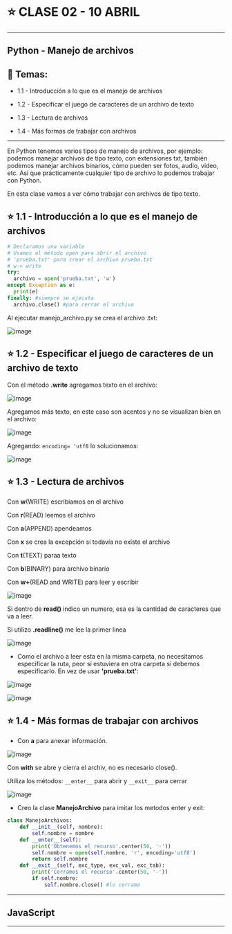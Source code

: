 # :star: CLASE 02 - 10 ABRIL

---

## Python - Manejo de archivos

## :book: Temas:

- 1.1 - Introducción a lo que es el manejo de archivos

- 1.2 - Especificar el juego de caracteres de un archivo de texto

- 1.3 - Lectura de archivos

- 1.4 - Más formas de trabajar con archivos

---

En Python tenemos varios tipos de manejo de archivos, por ejemplo: podemos manejar archivos de tipo texto, con extensiones txt, también podemos manejar archivos binarios, cómo pueden ser fotos, audio, video, etc. Así que prácticamente cualquier tipo de archivo lo podemos trabajar con Python.

En esta clase vamos a ver cómo trabajar con archivos de tipo texto.


## :star: 1.1 - Introducción a lo que es el manejo de archivos

```Python
# Declaramos una variable
# Usamos el método open para abrir el archivo
# 'prueba.txt' para crear el archivo prueba.txt
# w-> write
try: 
  archivo = open('prueba.txt', 'w') 
except Exception as e:
  print(e)
finally: #siempre se ejecuta
  archivo.close() #para cerrar el archivo 
```

Al ejecutar manejo_archivo.py se crea el archivo .txt:

![image](https://user-images.githubusercontent.com/72580574/231020336-190d9193-ca60-4395-9575-e4e0cd8354ea.png)


## :star: 1.2 - Especificar el juego de caracteres de un archivo de texto

Con el método **.write** agregamos texto en el archivo:

![image](https://user-images.githubusercontent.com/72580574/231020811-1035a461-8401-4450-b2fb-032ea79b0d21.png)


Agregamos más texto, en este caso son acentos y no se visualizan bien en el archivo:

![image](https://user-images.githubusercontent.com/72580574/231021193-e3d5e58b-46db-48ea-b41e-1c5168c11a9b.png)

Agregando: `encoding= 'utf8`  lo solucionamos:

![image](https://user-images.githubusercontent.com/72580574/231021416-333d9e66-b9ff-4da0-b949-ebc48d174adb.png)



## :star: 1.3 - Lectura de archivos

Con **w**(WRITE) escribiamos en el archivo

Con **r**(READ) leemos el archivo

Con **a**(APPEND) apendeamos

Con **x** se crea la excepción si todavía no existe el archivo

Con **t**(TEXT) paraa texto

Con **b**(BINARY) para archivo binario

Con **w+**(READ and WRITE) para leer y escribir

![image](https://user-images.githubusercontent.com/72580574/231022014-ce6c34d0-d85b-4194-abef-118655b0e049.png)


Si dentro de **read()** indico un numero, esa es la cantidad de caracteres que va a leer.

Si utilizo **.readline()** me lee la primer linea

![image](https://user-images.githubusercontent.com/72580574/231023148-c4635cc5-3aaf-425b-8156-390e25021cfd.png)


- Como el archivo a leer esta en la misma carpeta, no necesitamos  especificar la ruta, peor si estuviera en otra carpeta si debemos especificarlo. En vez de usar **'prueba.txt'**:

![image](https://user-images.githubusercontent.com/72580574/231023505-c2678e19-5b54-44af-ba7f-4725b85f2423.png)


![image](https://user-images.githubusercontent.com/72580574/231023577-991c5067-828c-4b1b-a66f-6efabd342e15.png)




## :star: 1.4 - Más formas de trabajar con archivos

- Con **a** para anexar información.

![image](https://user-images.githubusercontent.com/72580574/231024026-69845070-4290-4191-9e9a-d9805df327e3.png)

Con **with** se abre y cierra el archiv, no es necesario close().

Utiliza los métodos: `__enter__` para abrir y `__exit__` para cerrar

![image](https://user-images.githubusercontent.com/72580574/231024664-703d66cc-2b42-473b-9d07-da549af53175.png)


- Creo la clase **ManejoArchivo** para imitar los metodos enter y exit:

```Python
class ManejoArchivos:
    def __init__(self, nombre):
        self.nombre = nombre
    def __enter__(self):
        print('Obtenemos el recurso'.center(50, '-'))
        self.nombre = open(self.nombre, 'r', encoding='utf8')
        return self.nombre
    def __exit__(self, exc_type, exc_val, exc_tab):
        print('Cerramos el recurso'.center(50, '-'))
        if self.nombre:
            self.nombre.close() #lo cerramo
```

---

## JavaScript

---
